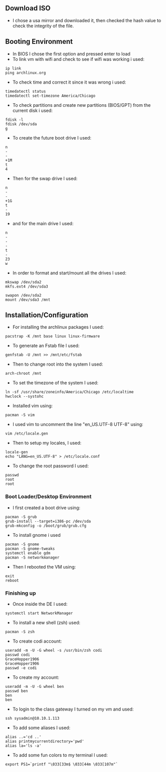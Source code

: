 ## Download ISO
* I chose a usa mirror and downloaded it, then checked the hash value to check the integrity of the file.

## Booting Environment
- In BIOS I chose the first option and pressed enter to load
- To link vm with wifi and check to see if wifi was working i used:
```
ip link
ping archlinux.org
```
- To check time and correct it since it was wrong i used:
```
timedatectl status
timedatectl set-timezone America/Chicago
```
- To check partitions and create new partitions (BIOS/GPT) from the current disk i used:
```
fdisk -l
fdisk /dev/sda
g
```
- To create the future boot drive I used:
```
n
-
-
+1M
t
4
```
- Then for the swap drive I used:
```
n
-
-
+1G
t
-
19
```
- and for the main drive I used:
```
n
-
-
-
t
-
23
w
```
- In order to format and start/mount all the drives I used:
```
mkswap /dev/sda2
mkfs.ext4 /dev/sda3
```
```
swapon /dev/sda2
mount /dev/sda3 /mnt
```
## Installation/Configuration
- For installing the archlinux packages I used:
```
pacstrap -K /mnt base linux linux-firmware
```
- To generate an Fstab file I used:
```
genfstab -U /mnt >> /mnt/etc/fstab
```
- Then to change root into the system I used:
```
arch-chroot /mnt
```
- To set the timezone of the system I used:
```
ln -sf /usr/share/zoneinfo/America/Chicago /etc/localtime
hwclock --systohc
```
- Installed vim using:
```
pacman -S vim
```
- I used vim to uncomment the line "en_US.UTF-8 UTF-8" using:
```
vim /etc/locale.gen
```
- Then to setup my locales, I used:
```
locale-gen
echo "LANG=en_US.UTF-8" > /etc/locale.conf
```
- To change the root password I used:
```
passwd
root
root
```
### Boot Loader/Desktop Environment
- I first created a boot drive using:
```
pacman -S grub
grub-install --target=i386-pc /dev/sda
grub-mkconfig -o /boot/grub/grub.cfg
```
- To install gnome i used
```
pacman -S gnome
pacman -S gnome-tweaks
systemctl enable gdm
pacman -S networkmanager
```
- Then I rebooted the VM using:
```
exit
reboot
```
### Finishing up
- Once inside the DE I used:
```
systemctl start NetworkManager
```
- To install a new shell (zsh) used:
```
pacman -S zsh
```
- To create codi account:
```
useradd -m -U -G wheel -s /usr/bin/zsh codi
passwd codi
GraceHopper1906
GraceHopper1906
passwd -e codi
```
- To create my account:
```
useradd -m -U -G wheel ben
passwd ben
ben
ben
```
- To login to the class gateway I turned on my vm and used:
```
ssh sysadmin@10.10.1.113
```
- To add some aliases I used:
```
alias ..='cd ..'
alias printmycurrentdirectory='pwd'
alias la='ls -a'
```
- To add some fun colors to my terminal I used:
```
export PS1=`printf "\033[33m$ \033[44m \033[107m"`
```
